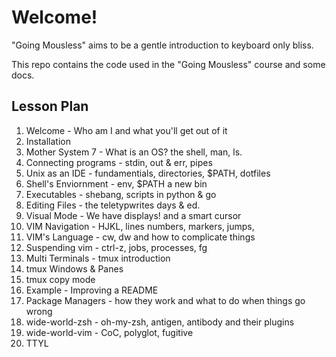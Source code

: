 # Welcome!

"Going Mousless" aims to be a gentle introduction to keyboard only bliss.

This repo contains the code used in the "Going Mousless" course and some docs.

## Lesson Plan

1. Welcome - Who am I and what you'll get out of it
2. Installation
3. Mother System 7 - What is an OS? the shell, man, ls.
4. Connecting programs - stdin, out & err, pipes
5. Unix as an IDE - fundamentials, directories, $PATH, dotfiles
6. Shell's Enviornment - env, $PATH a new bin
7. Executables - shebang, scripts in python & go
8. Editing Files - the teletypwrites days & ed.
9. Visual Mode - We have displays! and a smart cursor 
10. VIM Navigation - HJKL, lines numbers, markers, jumps,
11. VIM's Language - cw, dw and how to complicate things
12. Suspending vim - ctrl-z, jobs, processes, fg
13. Multi Terminals - tmux introduction
14. tmux Windows & Panes
15. tmux copy mode
16. Example - Improving a README
17. Package Managers - how they work and what to do when things go wrong
18. wide-world-zsh  - oh-my-zsh, antigen, antibody and their plugins
19. wide-world-vim  - CoC, polyglot, fugitive
20. TTYL
